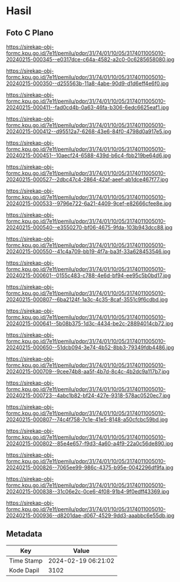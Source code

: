 # Hasil

## Foto C Plano

https://sirekap-obj-formc.kpu.go.id/7e1f/pemilu/pdpr/31/74/01/10/05/3174011005010-20240215-000345--e0317dce-c64a-4582-a2c0-0c6285658080.jpg

https://sirekap-obj-formc.kpu.go.id/7e1f/pemilu/pdpr/31/74/01/10/05/3174011005010-20240215-000350--d255563b-11a8-4abe-90d9-d1d6eff4e6f0.jpg

https://sirekap-obj-formc.kpu.go.id/7e1f/pemilu/pdpr/31/74/01/10/05/3174011005010-20240215-000411--fad0cd4b-0a63-46fa-b306-6edc6625eaf1.jpg

https://sirekap-obj-formc.kpu.go.id/7e1f/pemilu/pdpr/31/74/01/10/05/3174011005010-20240215-000412--d95512a7-6268-43e6-84f0-4798d0a917e5.jpg

https://sirekap-obj-formc.kpu.go.id/7e1f/pemilu/pdpr/31/74/01/10/05/3174011005010-20240215-000451--10aecf24-6588-439d-b6c4-fbb219be64d6.jpg

https://sirekap-obj-formc.kpu.go.id/7e1f/pemilu/pdpr/31/74/01/10/05/3174011005010-20240215-000527--2dbc47c4-2864-42af-aeef-ab1dce467f77.jpg

https://sirekap-obj-formc.kpu.go.id/7e1f/pemilu/pdpr/31/74/01/10/05/3174011005010-20240215-000533--9796e722-6a21-4409-9cef-e82666cfee8e.jpg

https://sirekap-obj-formc.kpu.go.id/7e1f/pemilu/pdpr/31/74/01/10/05/3174011005010-20240215-000540--e3550270-bf06-4675-9fda-103b943dcc88.jpg

https://sirekap-obj-formc.kpu.go.id/7e1f/pemilu/pdpr/31/74/01/10/05/3174011005010-20240215-000550--41c4a709-bb19-4f7a-ba3f-33a628453546.jpg

https://sirekap-obj-formc.kpu.go.id/7e1f/pemilu/pdpr/31/74/01/10/05/3174011005010-20240215-000601--0155c483-c788-4e6d-bf94-ee95c5b0bd17.jpg

https://sirekap-obj-formc.kpu.go.id/7e1f/pemilu/pdpr/31/74/01/10/05/3174011005010-20240215-000807--6ba2124f-1a3c-4c35-8caf-3551c9f6cdbd.jpg

https://sirekap-obj-formc.kpu.go.id/7e1f/pemilu/pdpr/31/74/01/10/05/3174011005010-20240215-000641--5b08b375-1d3c-4434-be2c-28894014cb72.jpg

https://sirekap-obj-formc.kpu.go.id/7e1f/pemilu/pdpr/31/74/01/10/05/3174011005010-20240215-000650--51dcb094-3e74-4b52-8bb3-79349fdb4486.jpg

https://sirekap-obj-formc.kpu.go.id/7e1f/pemilu/pdpr/31/74/01/10/05/3174011005010-20240215-000709--9cee74b8-aa5f-4b7d-8c4c-4b2dc9a117b7.jpg

https://sirekap-obj-formc.kpu.go.id/7e1f/pemilu/pdpr/31/74/01/10/05/3174011005010-20240215-000723--4abc1b82-bf24-427e-9318-578ac0520ec7.jpg

https://sirekap-obj-formc.kpu.go.id/7e1f/pemilu/pdpr/31/74/01/10/05/3174011005010-20240215-000807--74c4f758-7c1e-41e5-8148-a50cfcbc59bd.jpg

https://sirekap-obj-formc.kpu.go.id/7e1f/pemilu/pdpr/31/74/01/10/05/3174011005010-20240215-000802--85e4e657-f9d3-4a60-a4f9-22a0c56de890.jpg

https://sirekap-obj-formc.kpu.go.id/7e1f/pemilu/pdpr/31/74/01/10/05/3174011005010-20240215-000826--7065ee99-986c-4375-b95e-0042296df9fa.jpg

https://sirekap-obj-formc.kpu.go.id/7e1f/pemilu/pdpr/31/74/01/10/05/3174011005010-20240215-000838--31c06e2c-0ce6-4f08-91b4-9f0edff43369.jpg

https://sirekap-obj-formc.kpu.go.id/7e1f/pemilu/pdpr/31/74/01/10/05/3174011005010-20240215-000936--d8201dae-d067-4529-9dd3-aaabbc6e55db.jpg


## Metadata

| Key        | Value               |
| ---------- | ------------------- |
| Time Stamp | 2024-02-19 06:21:02 |
| Kode Dapil | 3102                |



